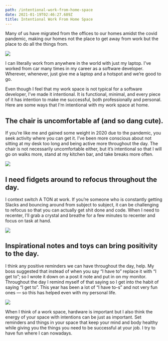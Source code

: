 ```yaml
---
path: /intentional-work-from-home-space
date: 2021-01-19T02:46:27.689Z
title: Intentional Work From Home Space
---
```

Many of us have migrated from the offices to our homes amidst the covid pandemic, making our homes not the place to get away from work but the place to do all the things from.

![](assets/IMG-8071.jpg)

I can literally work from anywhere in the world with just my laptop. I’ve worked from car many times in my career as a software developer. Wherever, whenever, just give me a laptop and a hotspot and we’re good to go.

Even though I feel that my work space is not typical for a software developer, I’ve made it intentional. It is functional, minimal, and every piece of it has intention to make me successful, both professionally and personal. Here are some ways that I'm intentional with my work space at home.

## **The chair is uncomfortable af (and so dang cute).**

If you’re like me and gained some weight in 2020 due to the pandemic, you seek activity where you can get it. I’ve been more conscious about not sitting at my desk too long and being active more throughout the day. The chair is not necessarily uncomfortable either, but it’s intentional so that I will go on walks more, stand at my kitchen bar, and take breaks more often.

![](assets/IMG-8075.jpg)

## **I need fidgets around to refocus throughout the day.**

I context switch A TON at work. If you’re someone who is constantly getting Slacks and bouncing around from subject to subject, it can be challenging to refocus so that you can actually get shit done and code. When I need to recenter, I’ll grab a crystal and breathe for a few minutes to recenter and focus on task at hand.

![](assets/IMG-8073.jpg)

## **Inspirational notes and toys can bring positivity to the day.**

I think any positive reminders we can have throughout the day, help. My boss suggested that instead of when you say “I have to” replace it with “I get to”; so I wrote it down on a post it note and put in on my monitor. Throughout the day I remind myself of that saying so I get into the habit of saying “I get to”. This year has been a lot of “I have to-s” and not very fun ones — so this has helped even with my personal life.

![](assets/IMG-8072.jpg)

When I think of a work space, hardware is important but I also think the energy of your space with intentions can be just as important. Set reminders and things in your space that keep your mind and body healthy while giving you the things you need to be successful at your job. I try to have fun where I can nowadays.
